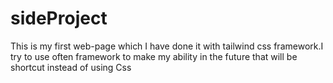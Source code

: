 ﻿# sideProject
This is my first web-page which I have done it with tailwind css framework.I try to use often framework to make my ability in the future that will be shortcut instead of using Css 
